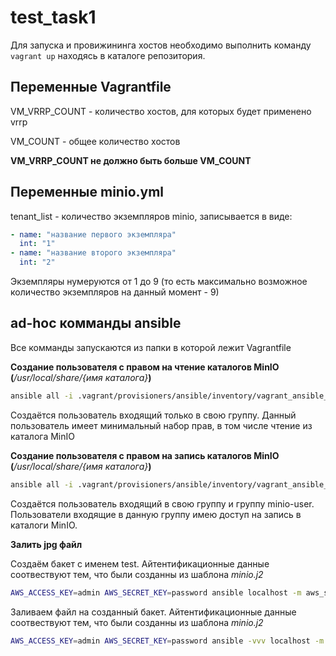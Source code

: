 # test_task1

Для запуска и провижининга хостов необходимо выполнить команду ````vagrant up```` находясь в каталоге репозитория.


## Переменные Vagrantfile

VM_VRRP_COUNT - количество хостов, для которых будет применено vrrp

VM_COUNT - общее количество хостов

**VM_VRRP_COUNT не должно быть больше VM_COUNT**



## Переменные minio.yml

tenant_list - количество экземпляров minio, записывается в виде:
```yaml
- name: "название первого экземпляра"
  int: "1"
- name: "название второго экземпляра"
  int: "2"
 ```

Экземпляры нумеруются от 1 до 9 (то есть максимально возможное количество экземпляров на данный момент - 9)





## ad-hoc комманды ansible

Все комманды запускаются из папки в которой лежит Vagrantfile

**Создание пользователя с правом на чтение каталогов MinIO (***/usr/local/share/{имя каталога}***)**
```bash
ansible all -i .vagrant/provisioners/ansible/inventory/vagrant_ansible_inventory -u vagrant --private-key ~/.vagrant.d/insecure_private_key -m user -a "name=minioreader" --become
```
Создаётся пользователь входящий только в свою группу. Данный пользователь имеет минимальный набор прав, в том числе чтение из каталога MinIO

**Создание пользователя с правом на запись каталогов MinIO (***/usr/local/share/{имя каталога}***)**
```bash
ansible all -i .vagrant/provisioners/ansible/inventory/vagrant_ansible_inventory -u vagrant --private-key ~/.vagrant.d/insecure_private_key -m user -a "name=miniowriter groups=minio-user" --become
```
Создаётся пользователь входящий в свою группу и группу minio-user. Пользователи входящие в данную группу имею доступ на запись в каталоги MinIO.

**Залить jpg файл**

Создаём бакет с именем test. Айтентификационные данные соотвествуют тем, что были созданны из шаблона *minio.j2*
```bash
AWS_ACCESS_KEY=admin AWS_SECRET_KEY=password ansible localhost -m aws_s3 -a "bucket=test object=/README.md src=./README.md mode=put encrypt=no s3_url=http://192.168.0.11:9002"
```
Заливаем файл на созданный бакет. Айтентификационные данные соотвествуют тем, что были созданны из шаблона *minio.j2*
```bash
AWS_ACCESS_KEY=admin AWS_SECRET_KEY=password ansible -vvv localhost -m aws_s3 -a "bucket=test object='/test (1).jpg' src='./test (1).jpg' mode=put encrypt=no s3_url=http://192.168.0.11:9002"
```
